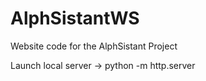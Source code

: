 # AlphSistantWS
Website code for the AlphSistant Project 

Launch local server -> python -m http.server